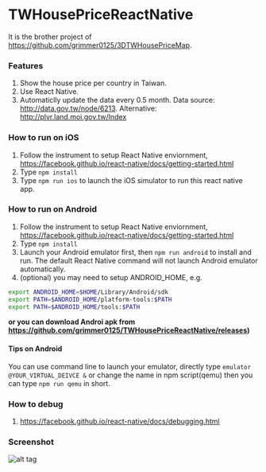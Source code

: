# TWHousePriceReactNative

It is the brother project of https://github.com/grimmer0125/3DTWHousePriceMap. 

### Features
1. Show the house price per country in Taiwan. 
2. Use React Native.
3. Automaticlly update the data every 0.5 month. Data source: http://data.gov.tw/node/6213. Alternative: http://plvr.land.moi.gov.tw/Index 

### How to run on iOS 
1. Follow the instrument to setup React Native enviornment, https://facebook.github.io/react-native/docs/getting-started.html
2. Type `npm install`
3. Type `npm run ios` to launch the iOS simulator to run this react native app. 

### How to run on Android 
1. Follow the instrument to setup React Native enviornment, https://facebook.github.io/react-native/docs/getting-started.html
2. Type `npm install`
3. Launch your Android emulator first, then `npm run android` to install and run. The default React Native command will not launch Android emulator automatically. 
4. (optional) you may need to setup ANDROID_HOME, e.g. 
``` sh
export ANDROID_HOME=$HOME/Library/Android/sdk
export PATH=$ANDROID_HOME/platform-tools:$PATH
export PATH=$ANDROID_HOME/tools:$PATH
```
**or you can download Androi apk from https://github.com/grimmer0125/TWHousePriceReactNative/releases)**

#### Tips on Android
You can use command line to launch your emulator, directly type `emulator @YOUR_VIRTUAL_DEIVCE &` or change the name in npm script(qemu) then you can type `npm run qemu` in short.

### How to debug
1. https://facebook.github.io/react-native/docs/debugging.html

### Screenshot
![alt tag](https://grimmer.io/images/iOSHouseMap.png)


